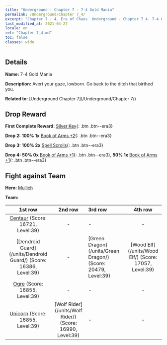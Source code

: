 ```yaml
---
title: "Underground - Chapter 7 - 7-4 Gold Mania"
permalink: /Underground/Chapter 7_4/
excerpt: "Chapter 7 - 4. Era of Chaos  Underground - Chapter 7_4. 7-4 Gold Mania"
last_modified_at: 2021-04-27
locale: en
ref: "Chapter 7_4.md"
toc: false
classes: wide
---
```


## Details

 **Name:** 7-4 Gold Mania

 **Description:** Avert your gaze, lowborn. Go back to the ditch that birthed you.

 **Related to:** [Underground Chapter 7](/Underground/Chapter 7/)

## Drop Reward

 **First Complete Reward:** [Silver Key](/Items/con_693/){: .btn .btn--era3}

 **Drop 2:** **100% 1x** [Book of Arms +2](/Items/mat_32/){: .btn .btn--era3}

 **Drop 3:** **100% 2x** [Spell Scrolls](/Items/con_694/){: .btn .btn--era3}

 **Drop 4:** **50% 0x** [Book of Arms +1](/Items/mat_25/){: .btn .btn--era3}, **50% 1x** [Book of Arms +1](/Items/mat_25/){: .btn .btn--era3}


## Fight against Team
 **Hero:** [Mullich](/heroes/Mullich/)

 **Team:**


  | 1st row | 2nd row | 3rd row | 4th row |
  |:----:|:----:|:----|:----:|
  | [Centaur](/units/Centaur/) (Score: 16721, Level:39)  | - | - | - |
  | [Dendroid Guard](/units/Dendroid Guard/) (Score: 16386, Level:39)  | - | [Green Dragon](/units/Green Dragon/) (Score: 20479, Level:39)  | [Wood Elf](/units/Wood Elf/) (Score: 17057, Level:39)  |
  | [Ogre](/units/Ogre/) (Score: 16855, Level:39)  | - | - | - |
  | [Unicorn](/units/Unicorn/) (Score: 16855, Level:39)  | [Wolf Rider](/units/Wolf Rider/) (Score: 16990, Level:39)  | - | - |


